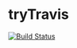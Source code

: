 # tryTravis

[![Build Status](https://travis-ci.com/Alex031544/tryTravis.svg?token=49UssjVXrmK2WzsWz9pY&branch=master)](https://travis-ci.com/Alex031544/tryTravis)
